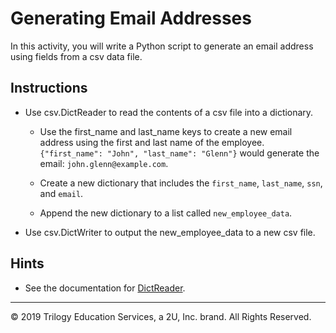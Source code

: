 # Generating Email Addresses

In this activity, you will write a Python script to generate an email address using fields from a csv data file.

## Instructions

* Use csv.DictReader to read the contents of a csv file into a dictionary.

  * Use the first_name and last_name keys to create a new email address using the first and last name of the employee. `{"first_name": "John", "last_name": "Glenn"}` would generate the email: `john.glenn@example.com`.

  * Create a new dictionary that includes the `first_name`, `last_name`, `ssn`, and `email`.

  * Append the new dictionary to a list called `new_employee_data`.

* Use csv.DictWriter to output the new_employee_data to a new csv file.

## Hints

* See the documentation for [DictReader](https://docs.python.org/3/library/csv.html#csv.DictReader).

---

© 2019 Trilogy Education Services, a 2U, Inc. brand. All Rights Reserved.
